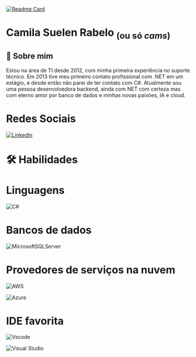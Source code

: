 <!--
**camsrabelo/camsrabelo** is a ✨ _special_ ✨ repository because its `README.md` (this file) appears on your GitHub profile.

Here are some ideas to get you started:

- 🔭 I’m currently working on ...
- 🌱 I’m currently learning ...
- 👯 I’m looking to collaborate on ...
- 🤔 I’m looking for help with ...
- 💬 Ask me about ...
- 📫 How to reach me: ...
- 😄 Pronouns: ...
- ⚡ Fun fact: ...
-->
[![Readme Card](https://github-readme-stats.vercel.app/api/pin/?username=camsrabelo&repo=dio-lab-open-source&show_owner=true&theme=tokyonight)](https://github.com/camsrabelo/dio-lab-open-source)


# Camila Suelen Rabelo <sub>(ou só _cams_)</sub>

## 🚀 Sobre mim
Estou na área de TI desde 2012, com minha primeira experiência no suporte técnico. 
Em 2013 tive meu primeiro contato profissional com .NET em um estágio, e desde então não parei de ter contato com C#. Atualmente sou uma pessoa desenvolvedora backend, ainda com NET com certeza mas com eterno amor por banco de dados e minhas novas paixões, IA e cloud.

# Redes Sociais
[![LinkedIn](https://img.shields.io/badge/LinkedIn-0077B5?style=for-the-badge&logo=linkedin&logoColor=white)](https://www.linkedin.com/in/camila-suelen-rabelo/)

# 🛠 Habilidades

# Linguagens
![C#](https://img.shields.io/badge/C%23-239120?style=for-the-badge&logo=c-sharp&logoColor=white)

# Bancos de dados
![MicrosoftSQLServer](https://img.shields.io/badge/Microsoft%20SQL%20Server-CC2927?style=for-the-badge&logo=microsoft%20sql%20server&logoColor=white)

# Provedores de serviços na nuvem
![AWS](https://img.shields.io/badge/AWS-000.svg?style=for-the-badge&logo=amazon-aws&logoColor=white)

![Azure](https://img.shields.io/badge/azure-%230072C6.svg?style=for-the-badge&logo=microsoftazure&logoColor=white)

# IDE favorita
![Vscode](https://img.shields.io/badge/Vscode-007ACC?style=for-the-badge&logo=visual-studio-code&logoColor=white)

![Visual Studio](https://img.shields.io/badge/Visual%20Studio-5C2D91.svg?style=for-the-badge&logo=visual-studio&logoColor=white)

